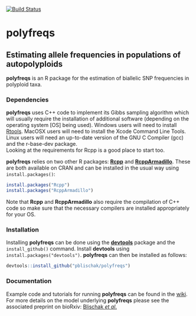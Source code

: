 [![Build Status](https://travis-ci.org/pblischak/polyfreqs.svg?branch=devel)](https://travis-ci.org/pblischak/polyfreqs)

# **polyfreqs**

## Estimating allele frequencies in populations of autopolyploids

**polyfreqs** is an R package for the estimation of biallelic SNP frequencies in polyploid taxa. 


### Dependencies

**polyfreqs** uses C++ code to implement its Gibbs sampling algorithm which will usually require the installation of additional software (depending on the operating system [OS] being used). 
Windows users will need to install <a href="http://cran.r-project.org/bin/windows/Rtools/" target="_blank">Rtools</a>. 
MacOSX users will need to install the Xcode Command Line Tools. 
Linux users will need an up-to-date version of the GNU C Compiler (gcc) and the r-base-dev package.  
Looking at the requirements for Rcpp is a good place to start too.

**polyfreqs** relies on two other R packages: <a href="http://cran.r-project.org/web/packages/Rcpp/index.html" target="_blank"><strong>Rcpp</strong></a> and <a href="http://cran.r-project.org/web/packages/RcppArmadillo/index.html" target="_blank"><strong>RcppArmadillo</strong></a>. 
These are both available on CRAN and can be installed in the usual way using `install.packages()`:

```r
install.packages("Rcpp")
install.packages("RcppArmadillo")
```

Note that **Rcpp** and **RcppArmadillo** also require the compilation of C++ code so make sure that the necessary compilers are installed appropriately for your OS.

### Installation

Installing **polyfreqs** can be done using the <a href="http://cran.r-project.org/web/packages/devtools/index.html" target="_blank"><strong>devtools</strong></a> package and the `install_github()` command. 
Install **devtools** using `install.packages("devtools")`. **polyfreqs** can then be installed as follows:

```r
devtools::install_github("pblischak/polyfreqs")
```

### Documentation

Example code and tutorials for running **polyfreqs** can be found in the <a href="https://github.com/pblischak/polyfreqs/wiki" target="_blank">wiki</a>. 
For more details on the model underlying **polyfreqs** please see the associated preprint on bioRxiv: <a href="http://biorxiv.org/content/early/2015/07/02/021907" target="_blank">Blischak <em>et al</em>.</a>

